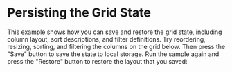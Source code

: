 Persisting the Grid State
=========================

This example shows how you can save and restore the grid state, including column layout, sort descriptions, and filter definitions. Try reordering, resizing, sorting, and filtering the columns on the grid below. Then press the "Save" button to save the state to local storage. Run the sample again and press the "Restore" button to restore the layout that you saved: